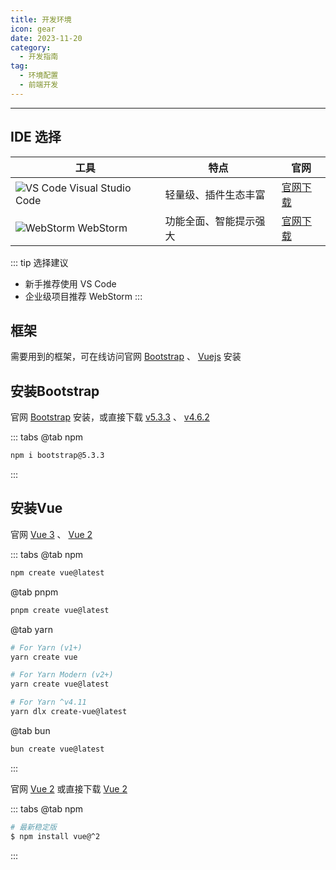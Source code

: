 ```yaml
---
title: 开发环境
icon: gear
date: 2023-11-20
category:
  - 开发指南
tag:
  - 环境配置
  - 前端开发
---
```

---

## IDE 选择

| 工具 | 特点 | 官网 |
|------|------|------|
| ![VS Code](https://img.icons8.com/color/48/visual-studio-code-2019.png) Visual Studio Code | 轻量级、插件生态丰富 | [官网下载](https://code.visualstudio.com/) |
| ![WebStorm](https://img.icons8.com/color/48/webstorm.png) WebStorm | 功能全面、智能提示强大 | [官网下载](https://www.jetbrains.com/webstorm/) |

::: tip 选择建议
- 新手推荐使用 VS Code
- 企业级项目推荐 WebStorm
  :::
## 框架

需要用到的框架，可在线访问官网 [Bootstrap](https://getbootstrap.com/) 、 [Vuejs](https://cn.vuejs.org/) 安装

## 安装Bootstrap

官网 [Bootstrap](https://getbootstrap.com/) 安装，或直接下载 [v5.3.3](https://github.com/twbs/bootstrap/releases/download/v5.3.3/bootstrap-5.3.3-dist.zip) 、 [v4.6.2](https://github.com/twbs/bootstrap/releases/download/v4.6.2/bootstrap-4.6.2-dist.zip)

::: tabs
@tab npm
```bash
npm i bootstrap@5.3.3
```
:::

## 安装Vue

官网 [Vue 3](https://cn.vuejs.org/) 、 [Vue 2](https://v2.cn.vuejs.org/)

::: tabs
@tab npm
```bash
npm create vue@latest
```
@tab pnpm
```bash
pnpm create vue@latest
```
@tab yarn
```bash
# For Yarn (v1+)
yarn create vue

# For Yarn Modern (v2+)
yarn create vue@latest

# For Yarn ^v4.11
yarn dlx create-vue@latest
```
@tab bun
```bash
bun create vue@latest
```
:::

官网 [Vue 2](https://v2.cn.vuejs.org/) 或直接下载 [Vue 2](https://v2.cn.vuejs.org/js/vue.js)

::: tabs
@tab npm
```bash
# 最新稳定版
$ npm install vue@^2
```
:::